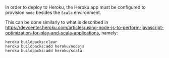 In order to deploy to Heroku, the Heroku app must be configured to provision `node` besides the `Scala` environment.

This can be done similarly to what is described in https://devcenter.heroku.com/articles/using-node-js-to-perform-javascript-optimization-for-play-and-scala-applications, namely:

```
heroku buildpacks:clear
heroku buildpacks:add heroku/nodejs
heroku buildpacks:add heroku/scala
```